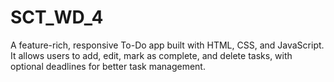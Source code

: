 # SCT_WD_4
A feature-rich, responsive To-Do app built with HTML, CSS, and JavaScript. It allows users to add, edit, mark as complete, and delete tasks, with optional deadlines for better task management.
